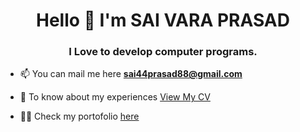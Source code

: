 
<h1 align="center"> Hello 👋 I'm SAI VARA PRASAD </h1>
<h3 align="center"> I Love to develop computer programs. </h3>


- 📫 You can mail me here **sai44prasad88@gmail.com**
  
- 📄 To know about my experiences [View My CV](https://drive.google.com/file/d/1WOqRzOVd6cxpqylGTY02ZDEDQXvOw0en/view)

- 👨‍💻 Check my portofolio [here](https://dsp-portfolio.netlify.app/)


